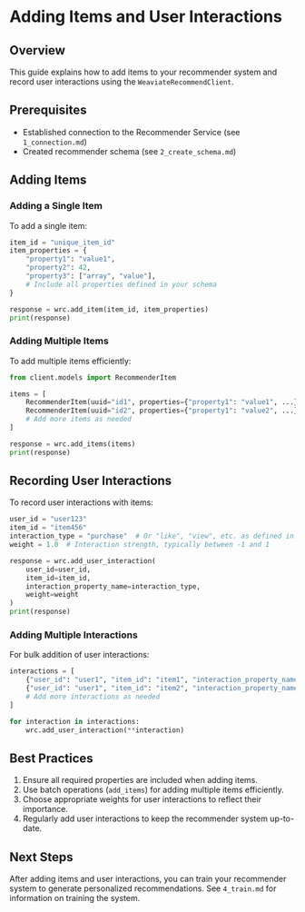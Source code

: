 # Adding Items and User Interactions

## Overview
This guide explains how to add items to your recommender system and record user interactions using the `WeaviateRecommendClient`.

## Prerequisites
- Established connection to the Recommender Service (see `1_connection.md`)
- Created recommender schema (see `2_create_schema.md`)

## Adding Items

### Adding a Single Item

To add a single item:

```python
item_id = "unique_item_id"
item_properties = {
    "property1": "value1",
    "property2": 42,
    "property3": ["array", "value"],
    # Include all properties defined in your schema
}

response = wrc.add_item(item_id, item_properties)
print(response)
```

### Adding Multiple Items

To add multiple items efficiently:

```python
from client.models import RecommenderItem

items = [
    RecommenderItem(uuid="id1", properties={"property1": "value1", ...}),
    RecommenderItem(uuid="id2", properties={"property1": "value2", ...}),
    # Add more items as needed
]

response = wrc.add_items(items)
print(response)
```

## Recording User Interactions

To record user interactions with items:

```python
user_id = "user123"
item_id = "item456"
interaction_type = "purchase"  # Or "like", "view", etc. as defined in your schema
weight = 1.0  # Interaction strength, typically between -1 and 1

response = wrc.add_user_interaction(
    user_id=user_id,
    item_id=item_id,
    interaction_property_name=interaction_type,
    weight=weight
)
print(response)
```

### Adding Multiple Interactions

For bulk addition of user interactions:

```python
interactions = [
    {"user_id": "user1", "item_id": "item1", "interaction_property_name": "purchase", "weight": 1.0},
    {"user_id": "user1", "item_id": "item2", "interaction_property_name": "like", "weight": 0.5},
    # Add more interactions as needed
]

for interaction in interactions:
    wrc.add_user_interaction(**interaction)
```

## Best Practices

1. Ensure all required properties are included when adding items.
2. Use batch operations (`add_items`) for adding multiple items efficiently.
3. Choose appropriate weights for user interactions to reflect their importance.
4. Regularly add user interactions to keep the recommender system up-to-date.

## Next Steps

After adding items and user interactions, you can train your recommender system to generate personalized recommendations. See `4_train.md` for information on training the system.
